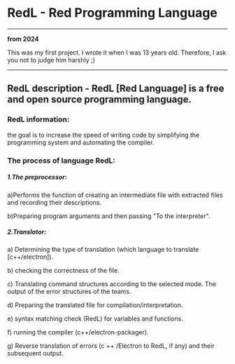 # RedL - Red Programming Language
________
**from 2024**

This was my first project. I wrote it when I was 13 years old. Therefore, I ask you not to judge him harshly ;)
_________
## RedL description - RedL [Red Language] is a free and open source programming language.
    


### RedL information:

the goal is to increase the speed of writing code by simplifying the programming system and automating the compiler.

### The process of language RedL:

 ##### 1.The preprocessor:

a)Performs the function of creating an intermediate file with extracted files and recording their descriptions. 

b)Preparing program arguments and then passing "To the interpreter".

 ##### 2.Translator:

a) Determining the type of translation (which language to translate [c++/electron]).

b) checking the correctness of the file.

c) Translating command structures according to the selected mode. The output of the error structures of the teams.

d) Preparing the translated file for compilation/interpretation.

e) syntax matching check (RedL) for variables and functions.

f) running the compiler (c++/electron-packager).

g) Reverse translation of errors (c ++ /Electron to RedL, if any) and their subsequent output.



